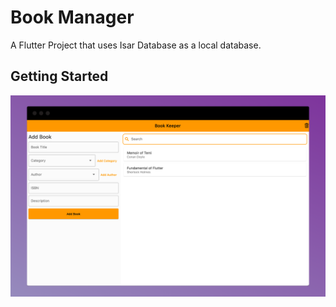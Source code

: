 # Book Manager

A Flutter Project that uses Isar Database as a local database.

## Getting Started
![Book Manager](screenshot.png?raw=true "Book Manager")
